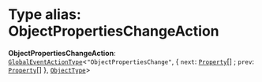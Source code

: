 # Type alias: ObjectPropertiesChangeAction

**ObjectPropertiesChangeAction**: [`GlobalEventActionType`](/auto-docs/fixed-layout-editor/interfaces/GlobalEventActionType.md)<`"ObjectPropertiesChange"`, { `next`: [`Property`](/auto-docs/fixed-layout-editor/classes/Property.md)\[] ; `prev`: [`Property`](/auto-docs/fixed-layout-editor/classes/Property.md)\[]  }, [`ObjectType`](/auto-docs/fixed-layout-editor/classes/ObjectType.md)>
